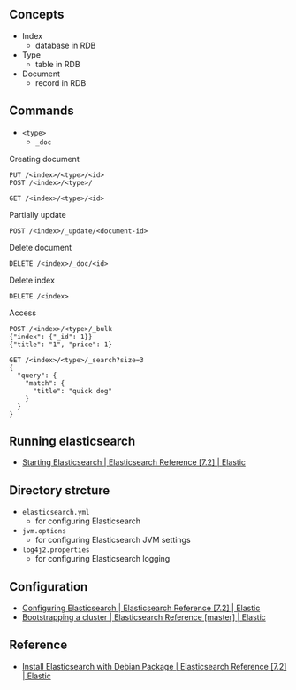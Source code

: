 
## Concepts
- Index
    - database in RDB
- Type
    - table in RDB
- Document
    - record in RDB

## Commands

- `<type>`
    - `_doc`


Creating document

```
PUT /<index>/<type>/<id>
POST /<index>/<type>/
```

```
GET /<index>/<type>/<id>
```

Partially update

```
POST /<index>/_update/<document-id>
```

Delete document

```
DELETE /<index>/_doc/<id>
```

Delete index

```
DELETE /<index>
```

Access

```
POST /<index>/<type>/_bulk
{"index": {"_id": 1}}
{"title": "1", "price": 1}
```

```
GET /<index>/<type>/_search?size=3
{
  "query": {
    "match": {
      "title": "quick dog"
    }
  }
}
```

## Running elasticsearch
- [Starting Elasticsearch \| Elasticsearch Reference \[7\.2\] \| Elastic](https://www.elastic.co/guide/en/elasticsearch/reference/current/starting-elasticsearch.html)

## Directory strcture

- `elasticsearch.yml`
    - for configuring Elasticsearch
- `jvm.options`
    - for configuring Elasticsearch JVM settings
- `log4j2.properties`
    - for configuring Elasticsearch logging


## Configuration
- [Configuring Elasticsearch \| Elasticsearch Reference \[7\.2\] \| Elastic](https://www.elastic.co/guide/en/elasticsearch/reference/current/settings.html)
- [Bootstrapping a cluster \| Elasticsearch Reference \[master\] \| Elastic](https://www.elastic.co/guide/en/elasticsearch/reference/master/modules-discovery-bootstrap-cluster.html)


## Reference
- [Install Elasticsearch with Debian Package \| Elasticsearch Reference \[7\.2\] \| Elastic](https://www.elastic.co/guide/en/elasticsearch/reference/current/deb.html)
